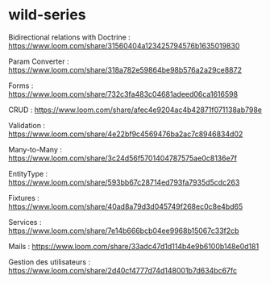 # wild-series

Bidirectional relations with Doctrine  : https://www.loom.com/share/31560404a123425794576b1635019830


Param Converter : https://www.loom.com/share/318a782e59864be98b576a2a29ce8872


Forms : https://www.loom.com/share/732c3fa483c04681adeed06ca1616598


CRUD : https://www.loom.com/share/afec4e9204ac4b42871f071138ab798e


Validation : https://www.loom.com/share/4e22bf9c4569476ba2ac7c8946834d02


Many-to-Many : https://www.loom.com/share/3c24d56f5701404787575ae0c8136e7f


EntityType : https://www.loom.com/share/593bb67c28714ed793fa7935d5cdc263


Fixtures : https://www.loom.com/share/40ad8a79d3d045749f268ec0c8e4bd65


Services : https://www.loom.com/share/7e14b666bcb04ee9968b15067c33f2cb


Mails : https://www.loom.com/share/33adc47d1d114b4e9b6100b148e0d181


Gestion des utilisateurs : https://www.loom.com/share/2d40cf4777d74d148001b7d634bc67fc
